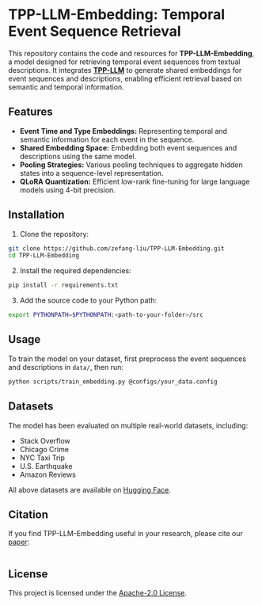 # TPP-LLM-Embedding: Temporal Event Sequence Retrieval

This repository contains the code and resources for **TPP-LLM-Embedding**, a model designed for retrieving temporal event sequences from textual descriptions. It integrates **[TPP-LLM](https://github.com/zefang-liu/TPP-LLM)** to generate shared embeddings for event sequences and descriptions, enabling efficient retrieval based on semantic and temporal information.

## Features

- **Event Time and Type Embeddings:** Representing temporal and semantic information for each event in the sequence.
- **Shared Embedding Space:** Embedding both event sequences and descriptions using the same model.
- **Pooling Strategies:** Various pooling techniques to aggregate hidden states into a sequence-level representation.
- **QLoRA Quantization:** Efficient low-rank fine-tuning for large language models using 4-bit precision.

## Installation

1. Clone the repository:

```bash
git clone https://github.com/zefang-liu/TPP-LLM-Embedding.git
cd TPP-LLM-Embedding
```

2. Install the required dependencies:

```bash
pip install -r requirements.txt
```

3. Add the source code to your Python path:

```bash
export PYTHONPATH=$PYTHONPATH:<path-to-your-folder>/src
```

## Usage

To train the model on your dataset, first preprocess the event sequences and descriptions in `data/`, then run:

```bash
python scripts/train_embedding.py @configs/your_data.config
```

## Datasets

The model has been evaluated on multiple real-world datasets, including:

- Stack Overflow
- Chicago Crime
- NYC Taxi Trip
- U.S. Earthquake
- Amazon Reviews

All above datasets are available on [Hugging Face](https://huggingface.co/tppllm).

## Citation

If you find TPP-LLM-Embedding useful in your research, please cite our [paper]():

```bibtex
```

## License

This project is licensed under the [Apache-2.0 License](LICENSE).
